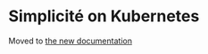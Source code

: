 Simplicité on Kubernetes
========================

Moved to [the new documentation](https://documentation.simplicite.io/documentation/operation/kubernetes)